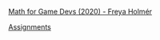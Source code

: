 [Math for Game Devs (2020) - Freya Holmér](https://www.youtube.com/playlist?list=PLImQaTpSAdsD88wprTConznD1OY1EfK_V)

[Assignments](https://docs.google.com/document/d/1Nou1ZAbNOkELggW9YqZ9LTRIW9Hc-isUpURbQ8gjiMM)
